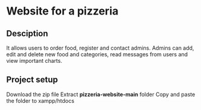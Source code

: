 # Website for a pizzeria

## Desciption

It allows users to order food, register and contact admins. Admins can add, edit and delete new food and categories, read messages from users and view important charts.

## Project setup

Download the zip file
Extract **pizzeria-website-main** folder 
Copy and paste the folder to xampp/htdocs
